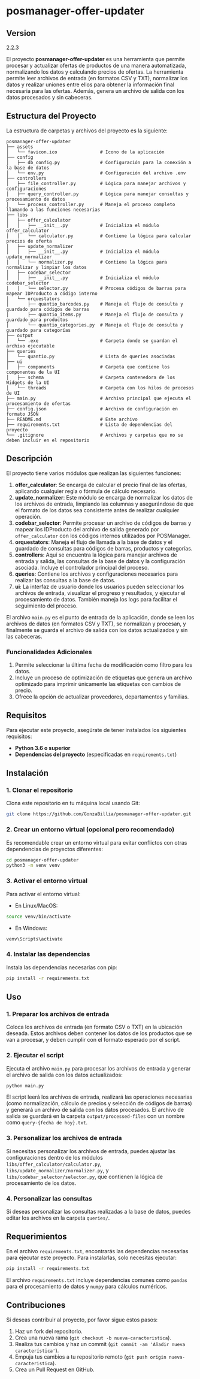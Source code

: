 # posmanager-offer-updater

## Version
2.2.3

El proyecto **posmanager-offer-updater** es una herramienta que permite procesar y actualizar ofertas de productos de una manera automatizada, normalizando los datos y calculando precios de ofertas. La herramienta permite leer archivos de entrada (en formatos CSV y TXT), normalizar los datos y realizar uniones entre ellos para obtener la información final necesaria para las ofertas. Además, genera un archivo de salida con los datos procesados y sin cabeceras.

## Estructura del Proyecto

La estructura de carpetas y archivos del proyecto es la siguiente:

```
posmanager-offer-updater
├── assets
│   └── favicon.ico                # Icono de la aplicación
├── config
│   ├── db_config.py               # Configuración para la conexión a la base de datos
│   └── env.py                     # Configuración del archivo .env
├── controllers
│   ├── file_controller.py         # Lógica para manejar archivos y configuraciones
│   ├── query_controller.py        # Lógica para manejar consultas y procesamiento de datos
│   └── process_controller.py      # Maneja el proceso completo llamando a las funciones necesarias
├── libs
│   ├── offer_calculator
│   │   ├── __init__.py            # Inicializa el módulo offer_calculator
│   │   └── calculator.py          # Contiene la lógica para calcular precios de oferta
│   ├── update_normalizer
│   │   ├── __init__.py            # Inicializa el módulo update_normalizer
│   │   └── normalizer.py          # Contiene la lógica para normalizar y limpiar los datos
│   ├── codebar_selector
│   │   ├── __init__.py            # Inicializa el módulo codebar_selector
│   │   └── selector.py            # Procesa códigos de barras para mapear IDProducto a código interno
│   └── orquestators
│       ├── quantio_barcodes.py    # Maneja el flujo de consulta y guardado para códigos de barras
│       ├── quantio_items.py       # Maneja el flujo de consulta y guardado para productos
│       └── quantio_categories.py  # Maneja el flujo de consulta y guardado para categorías
├── output
│   └── .exe                       # Carpeta donde se guardan el archivo ejecutable
├── queries
│   └── quantio.py                 # Lista de queries asociadas
├── ui
│   ├── components                 # Carpeta que contiene los componentes de la UI
│   ├── schema                     # Carpeta contenedora de los Widgets de la UI
│   └── threads                    # Carpeta con los hilos de procesos de UI
├── main.py                        # Archivo principal que ejecuta el procesamiento de ofertas
├── config.json                    # Archivo de configuración en formato JSON
├── README.md                      # Este archivo
├── requirements.txt               # Lista de dependencias del proyecto
└── .gitignore                     # Archivos y carpetas que no se deben incluir en el repositorio
```

## Descripción

El proyecto tiene varios módulos que realizan las siguientes funciones:

1. **offer_calculator**: Se encarga de calcular el precio final de las ofertas, aplicando cualquier regla o fórmula de cálculo necesario.
2. **update_normalizer**: Este módulo se encarga de normalizar los datos de los archivos de entrada, limpiando las columnas y asegurándose de que el formato de los datos sea consistente antes de realizar cualquier operación.
3. **codebar_selector**: Permite procesar un archivo de códigos de barras y mapear los IDProducto del archivo de salida generado por `offer_calculator` con los códigos internos utilizados por POSManager.
4. **orquestators**: Maneja el flujo de llamada a la base de datos y el guardado de consultas para códigos de barras, productos y categorías.
5. **controllers**: Aquí se encuentra la lógica para manejar archivos de entrada y salida, las consultas de la base de datos y la configuración asociada. Incluye el controlador principal del proceso.
6. **queries**: Contiene los archivos y configuraciones necesarios para realizar las consultas a la base de datos.
7. **ui**: La interfaz de usuario donde los usuarios pueden seleccionar los archivos de entrada, visualizar el progreso y resultados, y ejecutar el procesamiento de datos. También maneja los logs para facilitar el seguimiento del proceso.

El archivo `main.py` es el punto de entrada de la aplicación, donde se leen los archivos de datos (en formatos CSV y TXT), se normalizan y procesan, y finalmente se guarda el archivo de salida con los datos actualizados y sin las cabeceras.

### Funcionalidades Adicionales

1. Permite seleccionar la última fecha de modificación como filtro para los datos.
2. Incluye un proceso de optimización de etiquetas que genera un archivo optimizado para imprimir únicamente las etiquetas con cambios de precio.
3. Ofrece la opción de actualizar proveedores, departamentos y familias.

## Requisitos

Para ejecutar este proyecto, asegúrate de tener instalados los siguientes requisitos:

- **Python 3.6 o superior**
- **Dependencias del proyecto** (especificadas en `requirements.txt`)

## Instalación

### 1. Clonar el repositorio

Clona este repositorio en tu máquina local usando Git:

```bash
git clone https://github.com/GonzaBillia/posmanager-offer-updater.git
```

### 2. Crear un entorno virtual (opcional pero recomendado)

Es recomendable crear un entorno virtual para evitar conflictos con otras dependencias de proyectos diferentes:

```bash
cd posmanager-offer-updater
python3 -m venv venv
```

### 3. Activar el entorno virtual

Para activar el entorno virtual:

- En Linux/MacOS:

```bash
source venv/bin/activate
```

- En Windows:

```bash
venv\Scripts\activate
```

### 4. Instalar las dependencias

Instala las dependencias necesarias con pip:

```bash
pip install -r requirements.txt
```

## Uso

### 1. Preparar los archivos de entrada

Coloca los archivos de entrada (en formato CSV o TXT) en la ubicación deseada. Estos archivos deben contener los datos de los productos que se van a procesar, y deben cumplir con el formato esperado por el script.

### 2. Ejecutar el script

Ejecuta el archivo `main.py` para procesar los archivos de entrada y generar el archivo de salida con los datos actualizados:

```bash
python main.py
```

El script leerá los archivos de entrada, realizará las operaciones necesarias (como normalización, cálculo de precios y selección de códigos de barras) y generará un archivo de salida con los datos procesados. El archivo de salida se guardará en la carpeta `output/processed-files` con un nombre como `query-{fecha de hoy}.txt`.

### 3. Personalizar los archivos de entrada

Si necesitas personalizar los archivos de entrada, puedes ajustar las configuraciones dentro de los módulos `libs/offer_calculator/calculator.py`, `libs/update_normalizer/normalizer.py`, y `libs/codebar_selector/selector.py`, que contienen la lógica de procesamiento de los datos.

### 4. Personalizar las consultas

Si deseas personalizar las consultas realizadas a la base de datos, puedes editar los archivos en la carpeta `queries/`.

## Requerimientos

En el archivo `requirements.txt`, encontrarás las dependencias necesarias para ejecutar este proyecto. Para instalarlas, solo necesitas ejecutar:

```bash
pip install -r requirements.txt
```

El archivo `requirements.txt` incluye dependencias comunes como `pandas` para el procesamiento de datos y `numpy` para cálculos numéricos.

## Contribuciones

Si deseas contribuir al proyecto, por favor sigue estos pasos:

1. Haz un fork del repositorio.
2. Crea una nueva rama (`git checkout -b nueva-caracteristica`).
3. Realiza tus cambios y haz un commit (`git commit -am 'Añadir nueva característica'`).
4. Empuja tus cambios a tu repositorio remoto (`git push origin nueva-caracteristica`).
5. Crea un Pull Request en GitHub.
